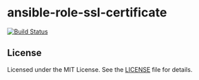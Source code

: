 # ansible-role-ssl-certificate

[![Build Status](https://travis-ci.org/cambell_prince/ansible-role-ssl-certificate.svg?branch=master)](https://travis-ci.org/cambell_prince/ansible-role-ssl-certificate)

## License

Licensed under the MIT License. See the [LICENSE](LICENSE) file for details.
